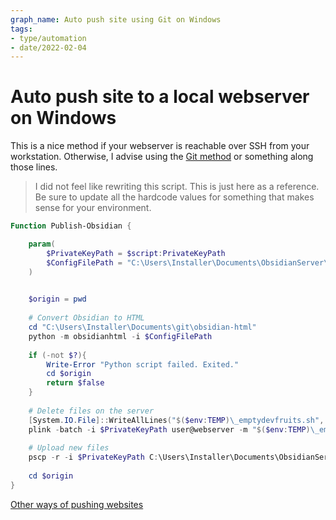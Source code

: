 ```yaml
---
graph_name: Auto push site using Git on Windows
tags:
- type/automation
- date/2022-02-04
---
```

   
# Auto push site to a local webserver on Windows   
This is a nice method if your webserver is reachable over SSH from your workstation. Otherwise, I advise using the [Git method](esAutomationWindows.md) or something along those lines.   
   
> I did not feel like rewriting this script. This is just here as a reference. Be sure to update all the hardcode values for something that makes sense for your environment.   
   
``` powershell
Function Publish-Obsidian {

	param(
		$PrivateKeyPath = $script:PrivateKeyPath
		$ConfigFilePath = "C:\Users\Installer\Documents\ObsidianServer\configs\devfruits.yml"
	)
	

	$origin = pwd
	
	# Convert Obsidian to HTML
	cd "C:\Users\Installer\Documents\git\obsidian-html"
	python -m obsidianhtml -i $ConfigFilePath
	
	if (-not $?){
		Write-Error "Python script failed. Exited."
		cd $origin
		return $false
	}
	
	# Delete files on the server
	[System.IO.File]::WriteAllLines("$($env:TEMP)\_emptydevfruits.sh", "rm -rf /home/web/www/devfruits/*")
	plink -batch -i $PrivateKeyPath user@webserver -m "$($env:TEMP)\_emptydevfruits.sh"
	
	# Upload new files
	pscp -r -i $PrivateKeyPath C:\Users\Installer\Documents\ObsidianServer\LocalDevfruits\output\html\* user@webserver:/home/web/www/devfruits/
	
	cd $origin
}
```
   
   
[Other ways of pushing websites](esAutomation.md)